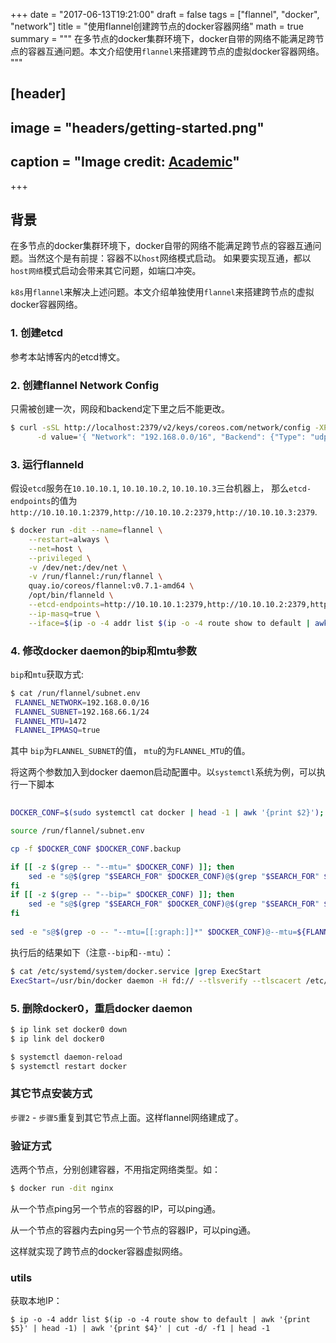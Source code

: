 +++
date = "2017-06-13T19:21:00"
draft = false
tags = ["flannel", "docker", "network"]
title = "使用flannel创建跨节点的docker容器网络"
math = true
summary = """
在多节点的docker集群环境下，docker自带的网络不能满足跨节点的容器互通问题。本文介绍使用``flannel``来搭建跨节点的虚拟docker容器网络。
"""

## [header]
## image = "headers/getting-started.png"
## caption = "Image credit: [**Academic**](https://github.com/gcushen/hugo-academic/)"

+++

## 背景

在多节点的docker集群环境下，docker自带的网络不能满足跨节点的容器互通问题。当然这个是有前提：容器不以``host``网络模式启动。
如果要实现互通，都以``host网络``模式启动会带来其它问题，如端口冲突。

``k8s``用``flannel``来解决上述问题。本文介绍单独使用``flannel``来搭建跨节点的虚拟docker容器网络。

### 1. 创建etcd

参考本站博客内的etcd博文。

### 2. 创建flannel Network Config

只需被创建一次，网段和backend定下里之后不能更改。

````bash
$ curl -sSL http://localhost:2379/v2/keys/coreos.com/network/config -XPUT \
      -d value='{ "Network": "192.168.0.0/16", "Backend": {"Type": "udp"}}'
````

### 3. 运行flanneld

假设``etcd``服务在``10.10.10.1``, ``10.10.10.2``, ``10.10.10.3``三台机器上，
那么``etcd-endpoints``的值为``http://10.10.10.1:2379,http://10.10.10.2:2379,http://10.10.10.3:2379``.

````bash
$ docker run -dit --name=flannel \
    --restart=always \
    --net=host \
    --privileged \
    -v /dev/net:/dev/net \
    -v /run/flannel:/run/flannel \
    quay.io/coreos/flannel:v0.7.1-amd64 \
    /opt/bin/flanneld \
    --etcd-endpoints=http://10.10.10.1:2379,http://10.10.10.2:2379,http://10.10.10.3:2379 \
    --ip-masq=true \
    --iface=$(ip -o -4 addr list $(ip -o -4 route show to default | awk '{print $5}' | head -1) | awk '{print $4}' | cut -d/ -f1 | head -1)
````


### 4. 修改docker daemon的bip和mtu参数

``bip``和``mtu``获取方式:

````bash
$ cat /run/flannel/subnet.env
 FLANNEL_NETWORK=192.168.0.0/16
 FLANNEL_SUBNET=192.168.66.1/24
 FLANNEL_MTU=1472
 FLANNEL_IPMASQ=true

````

其中 ``bip``为``FLANNEL_SUBNET``的值， ``mtu``的为``FLANNEL_MTU``的值。

将这两个参数加入到docker daemon启动配置中。以``systemctl``系统为例，可以执行一下脚本


````bash
 
DOCKER_CONF=$(sudo systemctl cat docker | head -1 | awk '{print $2}');

source /run/flannel/subnet.env

cp -f $DOCKER_CONF $DOCKER_CONF.backup

if [[ -z $(grep -- "--mtu=" $DOCKER_CONF) ]]; then
    sed -e "s@$(grep "$SEARCH_FOR" $DOCKER_CONF)@$(grep "$SEARCH_FOR" $DOCKER_CONF) --mtu=${FLANNEL_MTU}@g" -i $DOCKER_CONF
fi
if [[ -z $(grep -- "--bip=" $DOCKER_CONF) ]]; then
    sed -e "s@$(grep "$SEARCH_FOR" $DOCKER_CONF)@$(grep "$SEARCH_FOR" $DOCKER_CONF) --bip=${FLANNEL_SUBNET}@g" -i $DOCKER_CONF
fi
  
sed -e "s@$(grep -o -- "--mtu=[[:graph:]]*" $DOCKER_CONF)@--mtu=${FLANNEL_MTU}@g;s@$(grep -o -- "--bip=[[:graph:]]*" $DOCKER_CONF)@--bip=${FLANNEL_SUBNET}@g" -i $DOCKER_CONF

````

执行后的结果如下（注意``--bip``和``--mtu``）：

````bash
$ cat /etc/systemd/system/docker.service |grep ExecStart
ExecStart=/usr/bin/docker daemon -H fd:// --tlsverify --tlscacert /etc/docker/ca.pem --tlscert=/etc/docker/server.pem --tlskey=/etc/docker/server-key.pem --log-opt max-size=200m  --log-opt max-file=5 -H tcp://0.0.0.0:2376   --cluster-store= --storage-driver=overlay  --bip=192.168.66.1/24 --mtu=1472
````

### 5. 删除docker0，重启docker daemon

````bash
$ ip link set docker0 down
$ ip link del docker0

$ systemctl daemon-reload
$ systemctl restart docker
````

### 其它节点安装方式

``步骤2`` - ``步骤5``重复到其它节点上面。这样flannel网络建成了。

### 验证方式

选两个节点，分别创建容器，不用指定网络类型。如：

````bash
$ docker run -dit nginx
````

从一个节点ping另一个节点的容器的IP，可以ping通。

从一个节点的容器内去ping另一个节点的容器IP，可以ping通。

这样就实现了跨节点的docker容器虚拟网络。

### utils

获取本地IP：

````
$ ip -o -4 addr list $(ip -o -4 route show to default | awk '{print $5}' | head -1) | awk '{print $4}' | cut -d/ -f1 | head -1
````
